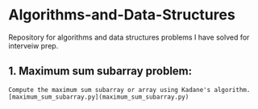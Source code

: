 # Algorithms-and-Data-Structures
Repository for algorithms and data structures problems I have solved for interveiw prep.

## 1. Maximum sum subarray problem:
    Compute the maximum sum subarray or array using Kadane's algorithm.
    [maximum_sum_subarray.py](maximum_sum_subarray.py)
